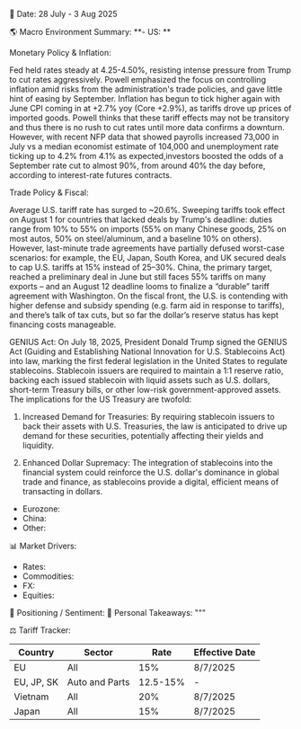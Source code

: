 📅 Date: 28 July - 3 Aug 2025	

🌎 Macro Environment Summary: 
**- US: **

Monetary Policy & Inflation: 

Fed held rates steady at 4.25-4.50%, resisting intense pressure from Trump to cut rates aggressively. Powell emphasized the focus on controlling inflation amid risks from the administration's trade policies, and gave little hint of easing by September. Inflation has begun to tick higher again with June CPI coming in at +2.7% yoy (Core +2.9%), as tariffs drove up prices of imported goods. Powell thinks that these tariff effects may not be transitory and thus there is no rush to cut rates until more data confirms a downturn. However, with recent NFP data that showed payrolls increased 73,000 in July vs a median economist estimate of 104,000 and unemployment rate ticking up to 4.2% from 4.1% as expected,investors boosted the odds of a September rate cut to almost 90%, from around 40% the day before, according to interest-rate futures contracts.

Trade Policy & Fiscal:

Average U.S. tariff rate has surged to ~20.6%. Sweeping tariffs took effect on August 1 for countries that lacked deals by Trump's deadline: duties range from 10% to 55% on imports (55% on many Chinese goods, 25% on most autos, 50% on steel/aluminum, and a baseline 10% on others). However, last-minute trade agreements have partially defused worst-case scenarios: for example, the EU, Japan, South Korea, and UK secured deals to cap U.S. tariffs at 15% instead of 25–30%. China, the primary target, reached a preliminary deal in June but still faces 55% tariffs on many exports – and an August 12 deadline looms to finalize a “durable” tariff agreement with Washington. On the fiscal front, the U.S. is contending with higher defense and subsidy spending (e.g. farm aid in response to tariffs), and there’s talk of tax cuts, but so far the dollar’s reserve status has kept financing costs manageable.

GENIUS Act:
On July 18, 2025, President Donald Trump signed the GENIUS Act (Guiding and Establishing National Innovation for U.S. Stablecoins Act) into law, marking the first federal legislation in the United States to regulate stablecoins. Stablecoin issuers are required to maintain a 1:1 reserve ratio, backing each issued stablecoin with liquid assets such as U.S. dollars, short-term Treasury bills, or other low-risk government-approved assets. The implications for the US Treasury are twofold:

1) Increased Demand for Treasuries: By requiring stablecoin issuers to back their assets with U.S. Treasuries, the law is anticipated to drive up demand for these securities, potentially affecting their yields and liquidity.

2) Enhanced Dollar Supremacy: The integration of stablecoins into the financial system could reinforce the U.S. dollar's dominance in global trade and finance, as stablecoins provide a digital, efficient means of transacting in dollars.

- Eurozone:
- China:
- Other:

📊 Market Drivers:
- Rates:
- Commodities:
- FX:
- Equities:

📌 Positioning / Sentiment:
🧠 Personal Takeaways:
        """

⚖️ Tariff Tracker:

| Country         | Sector  | Rate   | Effective Date |
|-----------------|--------|----------|---------------|
| EU              | All    | 15%      |     8/7/2025  |      
| EU, JP, SK      | Auto and Parts   | 12.5-15%    | - |
| Vietnam         | All   | 20%      |   8/7/2025 |
| Japan | All | 15%      |   8/7/2025 |
